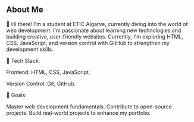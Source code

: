 ## About Me
👋 Hi there! I'm a student at ETIC Algarve, currently diving into the world of web development. I'm passionate about learning new technologies and building creative, user-friendly websites. Currently, I'm exploring HTML, CSS, JavaScript, and version control with GitHub to strengthen my development skills.

🔧 Tech Stack:

Frontend: HTML, CSS, JavaScript.

Version Control: Git, GitHub.

🚀 Goals:

Master web development fundamentals.
Contribute to open-source projects.
Build real-world projects to enhance my portfolio.

